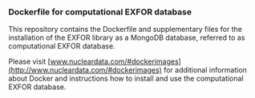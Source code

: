 ### Dockerfile for computational EXFOR database  

This repository contains the Dockerfile and 
supplementary files for the installation of
the EXFOR library as a MongoDB database,
referred to as computational EXFOR database.

Please visit [www.nucleardata.com/#dockerimages](http://www.nucleardata.com/#dockerimages) 
for additional information about Docker and 
instructions how to install and use the 
computational EXFOR database. 

